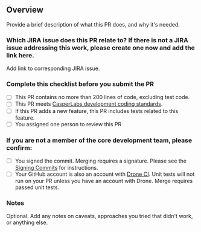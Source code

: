 ## Overview
Provide a brief description of what this PR does, and why it's needed.

### Which JIRA issue does this PR relate to? If there is not a JIRA issue addressing this work, please create one now and add the link here.
Add link to corresponding JIRA issue.

### Complete this checklist before you submit the PR
- [ ] This PR contains no more than 200 lines of code, excluding test code.
- [ ] This PR meets [CasperLabs development coding standards](https://casperlabs.atlassian.net/wiki/spaces/EN/pages/16842753/Coding+Standards).
- [ ] If this PR adds a new feature, this PR includes tests related to this feature.
- [ ] You assigned one person to review this PR

### If you are not a member of the core development team, please confirm:
- [ ] You signed the commit. Merging requires a signature. Please see the [Signing Commits](https://casperlabs.atlassian.net/wiki/spaces/EN/pages/4390963/Signing+Commits) for instructions.
- [ ] Your GitHub account is also an account with [Drone CI](http://drone.casperlabs.io/). Unit tests will not run on your PR unless you have an account with Drone. Merge requires passed unit tests.

### Notes
Optional. Add any notes on caveats, approaches you tried that didn't work, or anything else.
